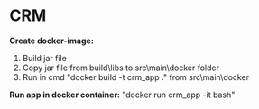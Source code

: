 # CRM

**Create docker-image:**
1. Build jar file
2. Copy jar file from build\libs to src\main\docker folder
3. Run in cmd "docker build -t crm_app ." from src\main\docker

**Run app in docker container:**
"docker run crm_app -it bash"

